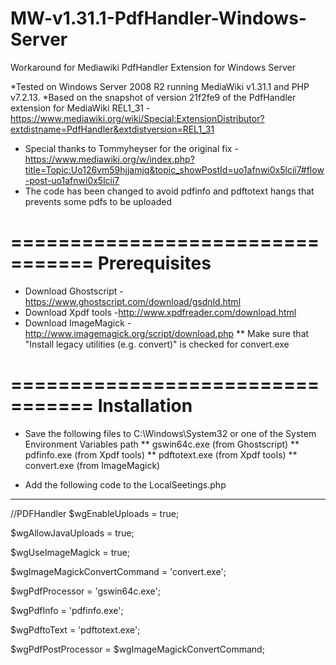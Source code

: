 # MW-v1.31.1-PdfHandler-Windows-Server
Workaround for Mediawiki PdfHandler Extension for Windows Server

*Tested on Windows Server 2008 R2 running MediaWiki v1.31.1 and PHP v7.2.13.
*Based on the snapshot of version 21f2fe9 of the PdfHandler extension for MediaWiki REL1_31 - https://www.mediawiki.org/wiki/Special:ExtensionDistributor?extdistname=PdfHandler&extdistversion=REL1_31

* Special thanks to Tommyheyser for the original fix - https://www.mediawiki.org/w/index.php?title=Topic:Uo126vm59hjjamjq&topic_showPostId=uo1afnwi0x5lcii7#flow-post-uo1afnwi0x5lcii7
* The code has been changed to avoid pdfinfo and pdftotext hangs that prevents some pdfs to be uploaded

=================================
Prerequisites
=================================
* Download Ghostscript - https://www.ghostscript.com/download/gsdnld.html
* Download Xpdf tools -http://www.xpdfreader.com/download.html
* Download ImageMagick - http://www.imagemagick.org/script/download.php 
** Make sure that "Install legacy utilities (e.g. convert)" is checked for convert.exe


=================================
Installation
=================================
* Save the following files to C:\Windows\System32 or one of the System Environment Variables path
** gswin64c.exe (from Ghostscript)
** pdfinfo.exe (from Xpdf tools)
** pdftotext.exe (from Xpdf tools)
** convert.exe (from ImageMagick)

* Add the following code to the LocalSeetings.php
-------------------------------------------------------
//PDFHandler
$wgEnableUploads = true;

$wgAllowJavaUploads = true;

$wgUseImageMagick = true;

$wgImageMagickConvertCommand = 'convert.exe';


$wgPdfProcessor = 'gswin64c.exe';

$wgPdfInfo = 'pdfinfo.exe';

$wgPdftoText = 'pdftotext.exe';

$wgPdfPostProcessor = $wgImageMagickConvertCommand; 
